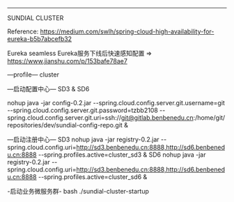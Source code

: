 ----------------------------------------------------------------------------------------------------------------
SUNDIAL CLUSTER

Reference:  https://medium.com/swlh/spring-cloud-high-availability-for-eureka-b5b7abcefb32

Eureka seamless
Eureka服务下线后快速感知配置 => https://www.jianshu.com/p/153bafe78ae7

—profile—
cluster

—启动配置中心—
SD3	& SD6

nohup java -jar config-0.2.jar --spring.cloud.config.server.git.username=git --spring.cloud.config.server.git.password=tzbb2108 --spring.cloud.config.server.git.uri=ssh://git@gitlab.benbenedu.cn:/home/git/repositories/dev/sundial-config-repo.git &

—启动注册中心—
SD3
nohup java -jar registry-0.2.jar --spring.cloud.config.uri=http://sd3.benbenedu.cn:8888,http://sd6.benbenedu.cn:8888 --spring.profiles.active=cluster_sd3 &
SD6
nohup java -jar registry-0.2.jar --spring.cloud.config.uri=http://sd3.benbenedu.cn:8888,http://sd6.benbenedu.cn:8888 --spring.profiles.active=cluster_sd6 &

-启动业务微服务群-
bash ./sundial-cluster-startup